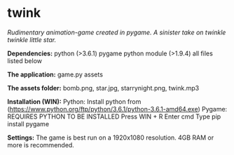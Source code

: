 # twink
_Rudimentary animation-game created in pygame.
A sinister take on twinkle twinkle little star._

__Dependencies:__
python (>3.6.1)
pygame python module (>1.9.4)
all files listed below

__The application:__
game.py
assets

__The assets folder:__
bomb.png,
star.jpg,
starrynight.png,
twink.mp3

__Installation (WIN):__
Python:
Install python from (https://www.python.org/ftp/python/3.6.1/python-3.6.1-amd64.exe)
Pygame:
REQUIRES PYTHON TO BE INSTALLED
Press WIN + R
Enter cmd
Type pip install pygame

__Settings:__
The game is best run on a 1920x1080 resolution.
4GB RAM or more is recommended.
